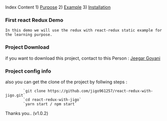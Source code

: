 Index Content
    1) [Purpose](https://github.com/jigo961257/react-redux-with-jigo/tree/dev#first-react-redux-demo)
    2) [Example](https://github.com/jigo961257/react-redux-with-jigo/tree/dev#project-download)
    3) [Installation](https://github.com/jigo961257/react-redux-with-jigo/tree/dev#project-config-info)

### First react Redux Demo
    In this demo we will use the redux with react-redux static example for the learning purpose.

### Project Download
if you want to download this project,
contact to this Person : [Jeegar Goyani](https://www.linkedin.com/in/jeegar-goyani-b05965179/)

### Project config info
also you can get the clone of the project by follwing steps :

            `git clone https://github.com/jigo961257/react-redux-with-jigo.git`
            `cd react-redux-with-jigo`
            `yarn start / npm start`


Thanks you..
(v1.0.2)
